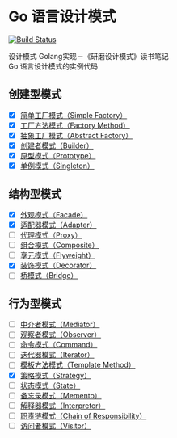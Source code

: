 # Go 语言设计模式

[![Build Status](https://travis-ci.org/senghoo/golang-design-pattern.svg?branch=master)](https://travis-ci.org/senghoo/golang-design-pattern)

设计模式 Golang实现－《研磨设计模式》读书笔记  
Go 语言设计模式的实例代码

## 创建型模式

- [x] [简单工厂模式（Simple Factory）](https://github.com/senghoo/golang-design-pattern/tree/master/00_simple_factory)
- [x] [工厂方法模式（Factory Method）](https://github.com/senghoo/golang-design-pattern/tree/master/04_factory_method)
- [x] [抽象工厂模式（Abstract Factory）](https://github.com/senghoo/golang-design-pattern/tree/master/05_abstract_factory)
- [x] [创建者模式（Builder）](https://github.com/senghoo/golang-design-pattern/tree/master/06_builder)
- [x] [原型模式（Prototype）](https://github.com/senghoo/golang-design-pattern/tree/master/07_prototype)
- [x] [单例模式（Singleton）](https://github.com/senghoo/golang-design-pattern/tree/master/03_singleton)

## 结构型模式

- [x] [外观模式（Facade）](https://github.com/senghoo/golang-design-pattern/tree/master/01_facade)
- [x] [适配器模式（Adapter）](https://github.com/senghoo/golang-design-pattern/tree/master/02_adapter)
- [ ] [代理模式（Proxy）](https://github.com/senghoo/golang-design-pattern/tree/master/09_proxy)
- [ ] [组合模式（Composite）](https://github.com/senghoo/golang-design-pattern/tree/master/13_composite)
- [ ] [享元模式（Flyweight）](https://github.com/senghoo/golang-design-pattern/tree/master/18_flyweight)
- [x] [装饰模式（Decorator）](https://github.com/senghoo/golang-design-pattern/tree/master/20_decorator)
- [ ] [桥模式（Bridge）](https://github.com/senghoo/golang-design-pattern/tree/master/22_bridge)

## 行为型模式

- [ ] [中介者模式（Mediator）](https://github.com/senghoo/golang-design-pattern/tree/master/08_mediator)
- [ ] [观察者模式（Observer）](https://github.com/senghoo/golang-design-pattern/tree/master/10_observer)
- [ ] [命令模式（Command）](https://github.com/senghoo/golang-design-pattern/tree/master/11_command)
- [ ] [迭代器模式（Iterator）](https://github.com/senghoo/golang-design-pattern/tree/master/12_iterator)
- [ ] [模板方法模式（Template Method）](https://github.com/senghoo/golang-design-pattern/tree/master/14_template_method)
- [x] [策略模式（Strategy）](https://github.com/senghoo/golang-design-pattern/tree/master/15_strategy)
- [ ] [状态模式（State）](https://github.com/senghoo/golang-design-pattern/tree/master/16_state)
- [ ] [备忘录模式（Memento）](https://github.com/senghoo/golang-design-pattern/tree/master/17_memento)
- [ ] [解释器模式（Interpreter）](https://github.com/senghoo/golang-design-pattern/tree/master/19_interpreter)
- [ ] [职责链模式（Chain of Responsibility）](https://github.com/senghoo/golang-design-pattern/tree/master/21_chain_of_responsibility)
- [ ] [访问者模式（Visitor）](https://github.com/senghoo/golang-design-pattern/tree/master/23_visitor)
